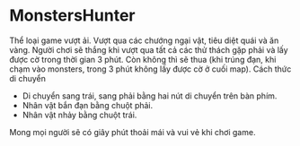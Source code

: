 # MonstersHunter
Thể loại game vượt ải. Vượt qua các chướng ngại vật, tiêu diệt quái và ăn vàng. Người chơi sẽ thắng khi vượt qua tất cả các thử thách gặp phải và lấy được cờ trong thời gian 3 phút. Còn không thì sẽ thua (khi trúng đạn, khi chạm vào monsters, trong 3 phút không lấy được cờ ở cuối map).
Cách thức di chuyển 
+ Di chuyển sang trái, sang phải bằng hai nút di chuyển trên bàn phím.
+ Nhân vật bắn đạn bằng chuột phải.
+ Nhân vật nhảy bằng chuột trái.

Mong mọi người sẽ có giây phút thoải mái và vui vẻ khi chơi game.
